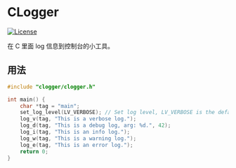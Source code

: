 # CLogger

[![License](https://img.shields.io/github/license/mashape/apistatus.svg?maxAge=2592000)](LICENSE)

在 C 里面 log 信息到控制台的小工具。

## 用法

```c
#include "clogger/clogger.h"

int main() {
    char *tag = "main";
    set_log_level(LV_VERBOSE); // Set log level, LV_VERBOSE is the default
    log_v(tag, "This is a verbose log.");
    log_d(tag, "This is a debug log, arg: %d.", 42);
    log_i(tag, "This is an info log.");
    log_w(tag, "This is a warning log.");
    log_e(tag, "This is an error log.");
    return 0;
}
```
